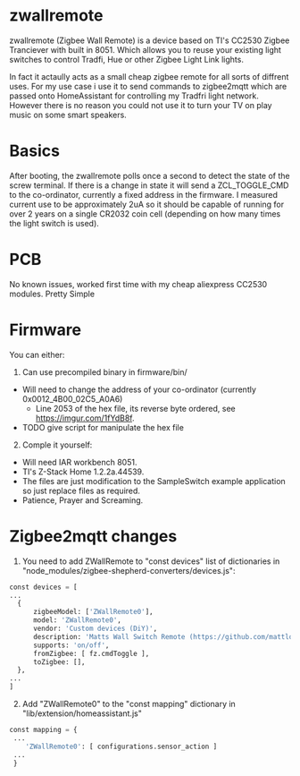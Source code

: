 # zwallremote
zwallremote (Zigbee Wall Remote) is a device based on TI's CC2530 Zigbee Tranciever with built in 8051. Which allows you to reuse your existing light switches to control Tradfi, Hue or other Zigbee Light Link lights.

In fact it actaully acts as a small cheap zigbee remote for all sorts of diffrent uses. For my use case i use it to send commands to zigbee2mqtt which are passed onto HomeAssistant for controlling my Tradfri light network. However there is no reason you could not use it to turn your TV on play music on some smart speakers.

# Basics
After booting, the zwallremote polls once a second to detect the state of the screw terminal. If there is a change in state it will send a ZCL_TOGGLE_CMD to the co-ordinator, currently a fixed address in the firmware. I measured current use to be approximately 2uA so it should be capable of running for over 2 years on a single CR2032 coin cell (depending on how many times the light switch is used). 

# PCB

No known issues, worked first time with my cheap aliexpress CC2530 modules. Pretty Simple

# Firmware
You can either:
1. Can use precompiled binary in firmware/bin/
  - Will need to change the address of your co-ordinator (currently 0x0012_4B00_02C5_A0A6)
    - Line 2053 of the hex file, its reverse byte ordered, see https://imgur.com/1fYdB8f.
  - TODO give script for manipulate the hex file
  
2. Comple it yourself:
  - Will need IAR workbench 8051.
  - TI's Z-Stack Home 1.2.2a.44539.
  - The files are just modification to the SampleSwitch example application so just replace files as required.
  - Patience, Prayer and Screaming.
  
# Zigbee2mqtt changes

1. You need to add ZWallRemote to "const devices" list of dictionaries in "node_modules/zigbee-shepherd-converters/devices.js":

```python
const devices = [
...
  {
      zigbeeModel: ['ZWallRemote0'],
      model: 'ZWallRemote0',
      vendor: 'Custom devices (DiY)',
      description: 'Matts Wall Switch Remote (https://github.com/mattlokes/ZWallRemote)'
      supports: 'on/off',
      fromZigbee: [ fz.cmdToggle ],
      toZigbee: [],
  },
...
]
```

2. Add "ZWallRemote0" to the "const mapping" dictionary in "lib/extension/homeassistant.js"

```python
const mapping = { 
 ...
    'ZWallRemote0': [ configurations.sensor_action ]
 ...
 }
```
